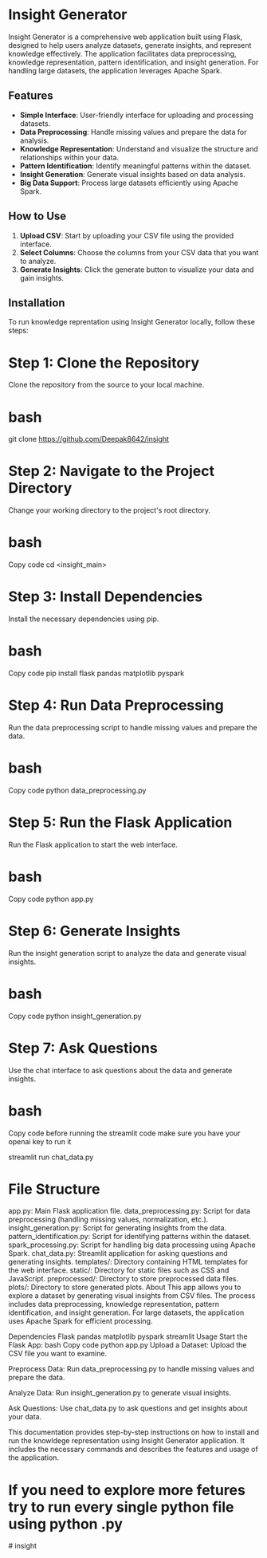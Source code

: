 # Insight Generator

Insight Generator is a comprehensive web application built using Flask, designed to help users analyze datasets, generate insights, and represent knowledge effectively. The application facilitates data preprocessing, knowledge representation, pattern identification, and insight generation. For handling large datasets, the application leverages Apache Spark.

## Features

- **Simple Interface**: User-friendly interface for uploading and processing datasets.
- **Data Preprocessing**: Handle missing values and prepare the data for analysis.
- **Knowledge Representation**: Understand and visualize the structure and relationships within your data.
- **Pattern Identification**: Identify meaningful patterns within the dataset.
- **Insight Generation**: Generate visual insights based on data analysis.
- **Big Data Support**: Process large datasets efficiently using Apache Spark.

## How to Use

1. **Upload CSV**: Start by uploading your CSV file using the provided interface.
2. **Select Columns**: Choose the columns from your CSV data that you want to analyze.
3. **Generate Insights**: Click the generate button to visualize your data and gain insights.

## Installation

To run knowledge reprentation using Insight Generator locally, follow these steps:

# Step 1: Clone the Repository

Clone the repository from the source to your local machine.

# bash
git clone <https://github.com/Deepak8642/insight>
# Step 2: Navigate to the Project Directory
Change your working directory to the project's root directory.

# bash
Copy code
cd <insight_main>
# Step 3: Install Dependencies
Install the necessary dependencies using pip.

# bash
Copy code
pip install flask pandas matplotlib pyspark
# Step 4: Run Data Preprocessing
Run the data preprocessing script to handle missing values and prepare the data.

# bash
Copy code
python data_preprocessing.py
# Step 5: Run the Flask Application
Run the Flask application to start the web interface.


# bash
Copy code
python app.py
# Step 6: Generate Insights
Run the insight generation script to analyze the data and generate visual insights.

# bash
Copy code
python insight_generation.py


# Step 7: Ask Questions
Use the chat interface to ask questions about the data and generate insights.

# bash
Copy code
before running the streamlit code make sure you have your openai key to run it 

streamlit run chat_data.py
 # File Structure
app.py: Main Flask application file.
data_preprocessing.py: Script for data preprocessing (handling missing values, normalization, etc.).
insight_generation.py: Script for generating insights from the data.
pattern_identification.py: Script for identifying patterns within the dataset.
spark_processing.py: Script for handling big data processing using Apache Spark.
chat_data.py: Streamlit application for asking questions and generating insights.
templates/: Directory containing HTML templates for the web interface.
static/: Directory for static files such as CSS and JavaScript.
preprocessed/: Directory to store preprocessed data files.
plots/: Directory to store generated plots.
About
This app allows you to explore a dataset by generating visual insights from CSV files. The process includes data preprocessing, knowledge representation, pattern identification, and insight generation. For large datasets, the application uses Apache Spark for efficient processing.

Dependencies
Flask
pandas
matplotlib
pyspark
streamlit
Usage
Start the Flask App:
bash
Copy code
python app.py
Upload a Dataset: Upload the CSV file you want to examine.

Preprocess Data: Run data_preprocessing.py to handle missing values and prepare the data.

Analyze Data: Run insight_generation.py to generate visual insights.

Ask Questions: Use chat_data.py to ask questions and get insights about your data.

This documentation provides step-by-step instructions on how to install and run the knowldege representation using Insight Generator application. It includes the necessary commands and describes the features and usage of the application.

# If you need to explore more fetures try to run every single python file using python <filename >.py


#   i n s i g h t 
 
 
